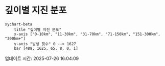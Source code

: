 # 깊이별 지진 분포

```mermaid
xychart-beta
    title "깊이별 지진 분포"
    x-axis ["0-10km", "11-30km", "31-70km", "71-150km", "151-300km", "300km+"]
    y-axis "발생 횟수" 0 --> 1627
    bar [489, 1625, 65, 8, 0, 1]
```

업데이트 시간: 2025-07-26 16:04:09
